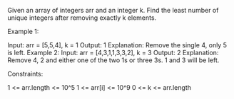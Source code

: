 Given an array of integers arr and an integer k. Find the least number of unique integers after removing exactly k elements.

 

Example 1:

Input: arr = [5,5,4], k = 1
Output: 1
Explanation: Remove the single 4, only 5 is left.
Example 2:
Input: arr = [4,3,1,1,3,3,2], k = 3
Output: 2
Explanation: Remove 4, 2 and either one of the two 1s or three 3s. 1 and 3 will be left.
 

Constraints:

1 <= arr.length <= 10^5
1 <= arr[i] <= 10^9
0 <= k <= arr.length